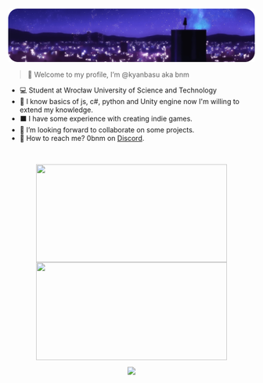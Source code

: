 ![Header](./data/bg-up-optimized-round.png)
<!--- src https://www.reddit.com/media?url=https%3A%2F%2Fi.redd.it%2F7jzybi57faa91.png upscaled and optimized --->

> 👋 Welcome to my profile, I’m @kyanbasu aka bnm
<!---
- 👀 I’m interested in doing nearly everything associated with coding/IT.
--->

- 💻 Student at Wrocław University of Science and Technology
- 🌱 I know basics of js, c#, python and Unity engine now I'm willing to extend my knowledge.
- ⬛ I have some experience with creating indie games.
- 🎈 I’m looking forward to collaborate on some projects.
- 📧 How to reach me? 0bnm on [Discord](https://discord.com/users/430629761413414913).

</br>
<p align="center"> 
  <a href="https://github.com/kyanbasu">
    <img height="200" width="390" align="center" src="https://github-readme-stats.vercel.app/api?username=kyanbasu&show_icons=true&card_width=310&theme=synthwave&count_private=true&hide_border=true" />
  </a>
  <a href="https://github.com/kyanbasu">
    <img height="200" width="390" align="center" src="https://github-readme-stats.vercel.app/api/top-langs?username=kyanbasu&layout=compact&langs_count=8&show_icons=true&count_private=true&card_width=313&hide_border=true&theme=synthwave" />
  </a>
</p>
<p align="center"> 
  <img src="https://github-readme-streak-stats.herokuapp.com/?user=kyanbasu&hide_border=true&date_format=j%2Fn%5B%2FY%5D&background=50%2C030D6B%2C5C196B&fire=EB4EE2&currStreakLabel=EB05CF&stroke=EB4EE2&ring=EB4EE2&dates=EB90DD&sideNums=EBEBEB&sideLabels=EB05CF&currStreakNum=EBEBEB&excludeDaysLabel=EBEBEB" />
</p>

<!---
https://github-readme-streak-stats.herokuapp.com/demo/?user=kyanbasu&theme=neon-blurange&hide_border=false&border_radius=4.5&locale=en&date_format=j%2Fn%5B%2FY%5D&mode=daily&exclude_days=&sections=total%2Ccurrent%2Clongest&card_width=495&type=svg&background-type=gradient&properties=border&background=20&background=%23EB5454&background=%231534EB
--->

<!---
cool repo 👍
https://github.com/anuraghazra/github-readme-stats
--->

<!---
these are comments
⭐⭐⭐  kyanbasu/kyanbasu is a special repository: its README.md will appear on your profile! 
--->
